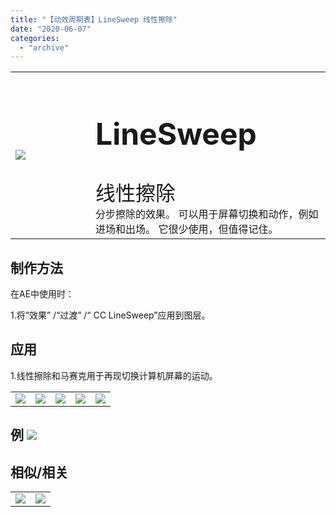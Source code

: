 ```yaml
---
title: "【动效周期表】LineSweep 线性擦除"
date: "2020-06-07"
categories: 
  - "archive"
---
```


<table style="border-collapse: collapse; width: 100%;"><tbody class="table1"><tr><td style="width: 25.4125%;"><img src="https://mir.yuelili.com/user/AE/mg/foxcodex/LineSweep.gif"></td><td style="width: 93.8898%;"><h2 style="font-size: 36pt;">LineSweep</h2><div></div><span style="font-size: 24pt;">线性擦除</span><div></div>分步擦除的效果。 可以用于屏幕切换和动作，例如进场和出场。 它很少使用，但值得记住。</td></tr></tbody></table>

## 制作方法

在AE中使用时：

1.将“效果” /“过渡” /“ CC LineSweep”应用到图层。

## 应用

1.线性擦除和马赛克用于再现切换计算机屏幕的运动。

<table style="border-collapse: collapse;"><tbody class="table1"><tr><td><a href="https://yuelili.com/archive/repeattrim/"><img src="https://mir.yuelili.com/user/AE/mg/foxcodex/LineSweep.gif"></a></td><td><img class="plus" src="https://mir.yuelili.com/user/AE/mg/foxcodex/plus.png"></td><td><a href="https://yuelili.com/archive/Mosaic/"><img src="https://mir.yuelili.com/user/AE/mg/foxcodex/Mosaic.gif"></a></td><td><img class="plus" src="https://mir.yuelili.com/user/AE/mg/foxcodex/tri.png"></td><td><img src="https://mir.yuelili.com/user/AE/mg/foxcodex/LineSweep-Ex001.gif"></td></tr></tbody></table>

## 例 ![](https://mir.yuelili.com/user/AE/mg/foxcodex/LineSweep-Ex001.gif)

## 相似/相关

<table style="border-collapse: collapse;"><tbody class="table1"><tr><td><a href="https://yuelili.com/archive/slide/"><img src="https://mir.yuelili.com/user/AE/mg/foxcodex/Slide.gif"></a></td><td><a href="https://yuelili.com/archive/Mosaic/"><img src="https://mir.yuelili.com/user/AE/mg/foxcodex/Mosaic.gif"></a></td></tr></tbody></table>
